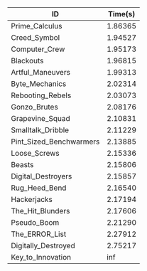 |ID|Time(s)|
|-|-|
|Prime_Calculus|1.86365|
|Creed_Symbol|1.94527|
|Computer_Crew|1.95173|
|Blackouts|1.96815|
|Artful_Maneuvers|1.99313|
|Byte_Mechanics|2.02314|
|Rebooting_Rebels|2.03073|
|Gonzo_Brutes|2.08176|
|Grapevine_Squad|2.10831|
|Smalltalk_Dribble|2.11229|
|Pint_Sized_Benchwarmers|2.13885|
|Loose_Screws|2.15336|
|Beasts|2.15806|
|Digital_Destroyers|2.15857|
|Rug_Heed_Bend|2.16540|
|Hackerjacks|2.17194|
|The_Hit_Blunders|2.17606|
|Pseudo_Boom|2.21290|
|The_ERROR_List|2.27912|
|Digitally_Destroyed|2.75217|
|Key_to_Innovation|inf|
